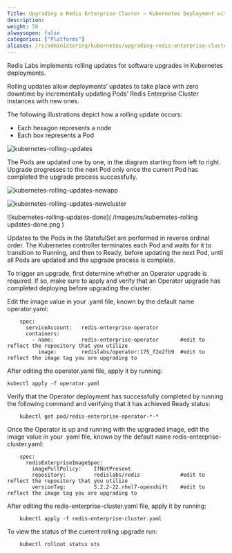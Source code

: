 ```yaml
---
Title: Upgrading a Redis Enterprise Cluster – Kubernetes Deployment with Operator
description: 
weight: 50
alwaysopen: false
categories: ["Platforms"]
aliases: /rs/administering/kubernetes/upgrading-redis-enterprise-cluster-kubernetes-deployment-operator/
---
```

Redis Labs implements rolling updates for software upgrades in Kubernetes deployments.

Rolling updates allow deployments’ updates to take place with zero downtime 
by incrementally updating Pods’ Redis Enterprise Cluster instances with new ones.

The following illustrations depict how a rolling update occurs:

- Each hexagon represents a node
- Each box represents a Pod

![kubernetes-rolling-updates]( /images/rs/kubernetes-rolling-updates.png )

The Pods are updated one by one, in the diagram starting from left to right. 
Upgrade progresses to the next Pod only once the current Pod has completed 
the upgrade process successfully.

![kubernetes-rolling-updates-newapp]( /images/rs/kubernetes-rolling-updates-newapp.png )

![kubernetes-rolling-updates-newcluster]( /images/rs/kubernetes-rolling-updates-newcluster.png )

![kubernetes-rolling-updates-done]( /images/rs/kubernetes-rolling updates-done.png )

Updates to the Pods in the StatefulSet are performed in reverse ordinal order. 
The Kubernetes controller terminates each Pod and waits for it to transition to Running, 
and then to Ready, before updating the next Pod, until all Pods are updated 
and the upgrade process is complete.

To trigger an upgrade, first determine whether an Operator upgrade is required.
If so, make sure to apply and verify that an Operator upgrade has completed deploying before upgrading the cluster.

Edit the image value in your <operator>.yaml file,
known by the default name operator.yaml:

```src    
    spec:
      serviceAccount:   redis-enterprise-operator
      containers:
        - name:         redis-enterprise-operator       #edit to reflect the repository that you utilize
          image:        redislabs/operator:175_f2e2fb9  #edit to reflect the image tag you are upgrading to
```

After editing the operator.yaml file, apply it by running:

    kubectl apply -f operator.yaml
    
Verify that the Operator deployment has successfully completed by running the following command and verifying that it has achieved Ready status:

```src
    kubectl get pod/redis-enterprise-operator-*-*
```

Once the Operator is up and running with the upgraded image, edit the image value in your <my-cluster-name>.yaml file, 
known by the default name redis-enterprise-cluster.yaml:

```src
    spec:
      redisEnterpriseImageSpec:
        imagePullPolicy:    IfNotPresent
        repository:         redislabs/redis             #edit to reflect the repository that you utilize
        versionTag:         5.2.2-22.rhel7-openshift    #edit to reflect the image tag you are upgrading to
```

After editing the redis-enterprise-cluster.yaml file, apply it by running:

```src
    kubectl apply -f redis-enterprise-cluster.yaml
```

To view the status of the current rolling upgrade run:

```src
    kubectl rollout status sts
```
